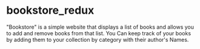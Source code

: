# bookstore_redux
"Bookstore" is a simple website that displays a list of books and allows you to add and remove books from that list. You Can keep track of your books by adding them to your collection by category with their author's Names.
